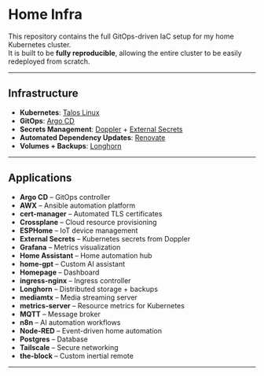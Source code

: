 # Home Infra

This repository contains the full GitOps-driven IaC setup for my home Kubernetes cluster.  
It is built to be **fully reproducible**, allowing the entire cluster to be easily redeployed from scratch.

---

## Infrastructure

- **Kubernetes**: [Talos Linux](https://www.talos.dev/)  
- **GitOps**: [Argo CD](https://argo-cd.readthedocs.io/)  
- **Secrets Management**: [Doppler](https://www.doppler.com/) + [External Secrets](https://external-secrets.io/)  
- **Automated Dependency Updates**: [Renovate](https://docs.renovatebot.com/)  
- **Volumes + Backups**: [Longhorn](https://longhorn.io/)

---

## Applications

- **Argo CD** – GitOps controller
- **AWX** – Ansible automation platform
- **cert-manager** – Automated TLS certificates
- **Crossplane** – Cloud resource provisioning
- **ESPHome** – IoT device management
- **External Secrets** – Kubernetes secrets from Doppler
- **Grafana** – Metrics visualization
- **Home Assistant** – Home automation hub
- **home-gpt** – Custom AI assistant
- **Homepage** – Dashboard
- **ingress-nginx** – Ingress controller
- **Longhorn** – Distributed storage + backups
- **mediamtx** – Media streaming server
- **metrics-server** – Resource metrics for Kubernetes
- **MQTT** – Message broker
- **n8n** – AI automation workflows
- **Node-RED** – Event-driven home automation
- **Postgres** – Database
- **Tailscale** – Secure networking
- **the-block** – Custom inertial remote

---
